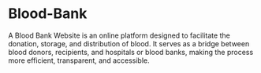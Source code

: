 # Blood-Bank
A Blood Bank Website is an online platform designed to facilitate the donation, storage, and distribution of blood. It serves as a bridge between blood donors, recipients, and hospitals or blood banks, making the process more efficient, transparent, and accessible.
